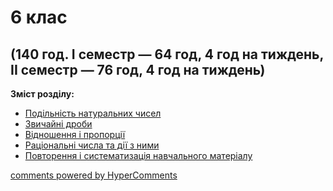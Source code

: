 <div id="hypercomments_widget" class="js-hypercomments-widget invisible"></div>

# 6 клас

## (140 год. I семестр — 64 год, 4 год на тиждень, <br> II семестр — 76 год, 4 год на тиждень)

<b>Зміст розділу:</b><br>

<ul class="articles" type="disc">
    <li class="chapter " data-level="1" data-path="podylnyst.html">
            <a href="podylnyst.html">
                    <b></b>
                Подільність натуральних чисел
            </a>
    </li>
    <li class="chapter " data-level="2" data-path="droby.html">
            <a href="droby.html">
                    <b></b>
                Звичайні дроби
            </a>
    </li>
    <li class="chapter " data-level="3" data-path="vydnoshennya_ta_proporciy.html">
            <a href="vydnoshennya_ta_proporciy.html">
                    <b></b>
                Відношення і пропорції
            </a>
    </li>
    <li class="chapter " data-level="4" data-path="rac_chisla.html">
            <a href="rac_chisla.html">
                    <b></b>
                Раціональні числа та дії з ними
            </a>
    </li>
    <li class="chapter " data-level="5" data-path="povtorennya_navchalnogo_materyalu.html">
            <a href="povtorennya_navchalnogo_materyalu.html">
                    <b></b>
                Повторення і систематизація навчального матеріалу
            </a>
    </li>
</ul>

<div class="js-hypercomments-container">
<a href="http://hypercomments.com" class="hc-link" title="comments widget">comments powered by HyperComments</a>
</div>